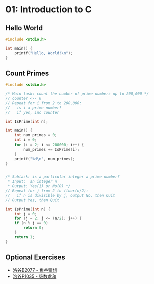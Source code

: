# 01: Introduction to C

## Hello World

```{.cpp .run}
#include <stdio.h>

int main() {
    printf("Hello, World!\n");
}
```

## Count Primes

```{.cpp .run}
#include <stdio.h>

/* Main task: count the number of prime numbers up to 200,000 */
// counter <-- 0
// Repeat for i from 2 to 200,000:
//   is i a prime number?
//   if yes, inc counter

int IsPrime(int n);

int main() {
    int num_primes = 0;
    int i = 0;
    for (i = 2; i <= 200000; i++) {
	    num_primes += IsPrime(i);
    }
    printf("%d\n", num_primes);
}


/* Subtask: is a particular integer a prime number?
 * Input:  an integer n
 * Output: Yes(1) or No(0) */
// Repeat for j from 2 to floor(n/2):
//   if n is divisible by j, output No, then Quit
// Output Yes, then Quit

int IsPrime(int n) {
    int j = 0;
    for (j = 2; j <= (n/2); j++) {
	if (n % j == 0)
	    return 0;
    }
    return 1;
}
```

## Optional Exercises

- [洛谷B2077 - 角谷猜想](https://www.luogu.com.cn/problem/B2077)
- [洛谷P1035 - 级数求和](https://www.luogu.com.cn/problem/P1035)
